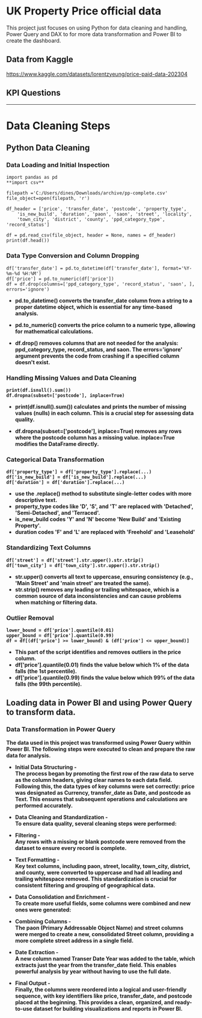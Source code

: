 # UK Property Price official data 
This project just focuses on using Python for data cleaning and handling, Power Query and DAX to for more data transformation and Power BI to create the dashboard.
## Data from Kaggle 
https://www.kaggle.com/datasets/lorentzyeung/price-paid-data-202304
## KPI Questions
________________________________________
# Data Cleaning Steps
## Python Data Cleaning
### Data Loading and Initial Inspection
``` 
import pandas as pd
**import csv**

filepath ='C:/Users/dines/Downloads/archive/pp-complete.csv'
file_object=open(filepath, 'r')

df_header = ['price', 'transfer_date', 'postcode', 'property_type',
    'is_new_build', 'duration', 'paon', 'saon', 'street', 'locality',
    'town_city', 'district', 'county', 'ppd_category_type', 'record_status']    

df = pd.read_csv(file_object, header = None, names = df_header)
print(df.head())
```
### Data Type Conversion and Column Dropping
  
```
df['transfer_date'] = pd.to_datetime(df['transfer_date'], format='%Y-%m-%d %H:%M')
df['price'] = pd.to_numeric(df['price'])
df = df.drop(columns=['ppd_category_type', 'record_status', 'saon', ], errors='ignore')
```

- **pd.to_datetime() converts the transfer_date column from a string to a proper datetime object, which is essential for any time-based analysis.<b>**

- **pd.to_numeric() converts the price column to a numeric type, allowing for mathematical calculations.<b>**

- **df.drop() removes columns that are not needed for the analysis: ppd_category_type, record_status, and saon. The errors='ignore' argument prevents the code from crashing if a specified column doesn't exist.<b>**

### Handling Missing Values and Data Cleaning

```
print(df.isnull().sum())     
df.dropna(subset=['postcode'], inplace=True)
```

- **print(df.isnull().sum()) calculates and prints the number of missing values (nulls) in each column. This is a crucial step for assessing data quality.**
  
- **df.dropna(subset=['postcode'], inplace=True) removes any rows where the postcode column has a missing value. inplace=True modifies the DataFrame directly.**

### Categorical Data Transformation

```
df['property_type'] = df['property_type'].replace(...)
df['is_new_build'] = df['is_new_build'].replace(...)
df['duration'] = df['duration'].replace(...)
```

- **use the .replace() method to substitute single-letter codes with more descriptive text.** 
- **property_type codes like 'D', 'S', and 'T' are replaced with 'Detached', 'Semi-Detached', and 'Terraced'.**
- **is_new_build codes 'Y' and 'N' become 'New Build' and 'Existing Property'.**
- **duration codes 'F' and 'L' are replaced with 'Freehold' and 'Leasehold'**

### Standardizing Text Columns
```
df['street'] = df['street'].str.upper().str.strip()
df['town_city'] = df['town_city'].str.upper().str.strip()
```

- **str.upper() converts all text to uppercase, ensuring consistency (e.g., 'Main Street' and 'main street' are treated the same).**
- **str.strip() removes any leading or trailing whitespace, which is a common source of data inconsistencies and can cause problems when matching or filtering data.**

### Outlier Removal
```
lower_bound = df['price'].quantile(0.01)
upper_bound = df['price'].quantile(0.99)
df = df[(df['price'] >= lower_bound) & (df['price'] <= upper_bound)]
```

- **This part of the script identifies and removes outliers in the price column.**
- **df['price'].quantile(0.01) finds the value below which 1% of the data falls (the 1st percentile).**
- **df['price'].quantile(0.99) finds the value below which 99% of the data falls (the 99th percentile).**

## Loading data in Power BI and using Power Query to transform data. 

### Data Transformation in Power Query
The data used in this project was transformed using Power Query within Power BI. The following steps were executed to clean and prepare the raw data for analysis.

- Initial Data Structuring - <br/>
The process began by promoting the first row of the raw data to serve as the column headers, giving clear names to each data field. Following this, the data types of key columns were set correctly: price was designated as Currency, transfer_date as Date, and postcode as Text. This ensures that subsequent operations and calculations are performed accurately.

- Data Cleaning and Standardization - <br/>
To ensure data quality, several cleaning steps were performed:

- Filtering - <br/>
Any rows with a missing or blank postcode were removed from the dataset to ensure every record is complete.

- Text Formatting - <br/>
Key text columns, including paon, street, locality, town_city, district, and county, were converted to uppercase and had all leading and trailing whitespace removed. This standardization is crucial for consistent filtering and grouping of geographical data.

- Data Consolidation and Enrichment - <br/>
To create more useful fields, some columns were combined and new ones were generated:

- Combining Columns - <br/>
The paon (Primary Addressable Object Name) and street columns were merged to create a new, consolidated Street column, providing a more complete street address in a single field.

- Date Extraction - <br/>
A new column named Transer Date Year was added to the table, which extracts just the year from the transfer_date field. This enables powerful analysis by year without having to use the full date.

- Final Output - <br/>
Finally, the columns were reordered into a logical and user-friendly sequence, with key identifiers like price, transfer_date, and postcode placed at the beginning. This provides a clean, organized, and ready-to-use dataset for building visualizations and reports in Power BI.


